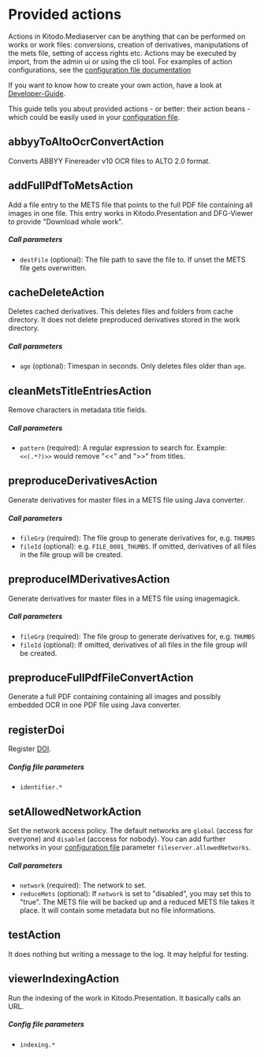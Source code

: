 # Provided actions

Actions in Kitodo.Mediaserver can be anything that can be performed on works or work files: conversions, creation of derivatives, manipulations of the mets file, setting of access rights etc. Actions may be executed by import, from the admin ui or using the cli tool. For examples of action configurations, see the [configuration file documentation](Configuration-file.md)

If you want to know how to create your own action, have a look at [Developer-Guide](Developer-Guide.md#Actions).

This guide tells you about provided actions - or better: their action beans - which could be easily used in your [configuration file](Configuration-file.md).

## abbyyToAltoOcrConvertAction

Converts ABBYY Finereader v10 OCR files to ALTO 2.0 format.

## addFullPdfToMetsAction

Add a file entry to the METS file that points to the full PDF file containing all images in one file. This entry works in Kitodo.Presentation and DFG-Viewer to provide "Download whole work".

##### Call parameters

- `destFile` (optional): The file path to save the file to. If unset the METS file gets overwritten.

## cacheDeleteAction

Deletes cached derivatives. This deletes files and folders from cache directory. It does not delete preproduced derivatives stored in the work directory.

##### Call parameters

- `age` (optional): Timespan in seconds. Only deletes files older than `age`.

## cleanMetsTitleEntriesAction

Remove characters in metadata title fields.

##### Call parameters

- `pattern` (required): A regular expression to search for. Example: `<<(.*?)>>` would remove "<<" and ">>" from titles.

## preproduceDerivativesAction

Generate derivatives for master files in a METS file using Java converter.

##### Call parameters

- `fileGrp` (required): The file group to generate derivatives for, e.g. `THUMBS`
- `fileId` (optional): e.g. `FILE_0001_THUMBS`. If omitted, derivatives of all files in the file group will be created.

## preproduceIMDerivativesAction

Generate derivatives for master files in a METS file using imagemagick.

##### Call parameters

- `fileGrp` (required): The file group to generate derivatives for, e.g. `THUMBS`
- `fileId` (optional): If omitted, derivatives of all files in the file group will be created.

## preproduceFullPdfFileConvertAction

Generate a full PDF containing containing all images and possibly embedded OCR in one PDF file using Java converter.

## registerDoi

Register [DOI](https://de.wikipedia.org/wiki/Digital_Object_Identifier).

##### Config file parameters

- `identifier.*`

## setAllowedNetworkAction

Set the network access policy. The default networks are `global` (access for everyone) and `disabled` (acccess for nobody). You can add further networks in your [configuration file](Configuration-file.md) parameter `fileserver.allowedNetworks`.

##### Call parameters

- `network` (required): The network to set.
- `reduceMets` (optional): If `network` is set to "disabled", you may set this to "true". The METS file will be backed up and a reduced METS file takes it place. It will contain some metadata but no file informations.

## testAction

It does nothing but writing a message to the log. It may helpful for testing.

## viewerIndexingAction

Run the indexing of the work in Kitodo.Presentation. It basically calls an URL.

##### Config file parameters

- `indexing.*`
